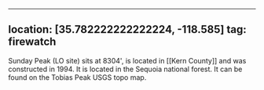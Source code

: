
---
location: [35.782222222222224, -118.585]
tag: firewatch
---

Sunday Peak (LO site) sits at 8304', is located in [[Kern County]] and was constructed in 1994. It is located in the Sequoia national forest. It can be found on the Tobias Peak USGS topo map.
